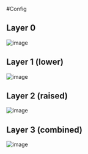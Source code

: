 #Config
## Layer 0 
![image](https://github.com/user-attachments/assets/014ad379-d107-46c7-b51f-ebe1a94fbf79)

## Layer 1 (lower)
![image](https://github.com/user-attachments/assets/3856c896-3914-4c73-8671-f698b8fda819)

## Layer 2 (raised)
![image](https://github.com/user-attachments/assets/dbb92cd3-714e-415d-980b-70e9ad9ce517)

## Layer 3 (combined)
![image](https://github.com/user-attachments/assets/bd81d6c9-33ba-4b7b-8fc7-dc7042aa8b9e)
